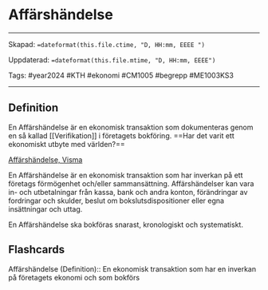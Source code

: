 # Affärshändelse

---
Skapad: `=dateformat(this.file.ctime, "D, HH:mm, EEEE ")`

Uppdaterad: `=dateformat(this.file.mtime, "D, HH:mm, EEEE")`

Tags: #year2024 #KTH #ekonomi #CM1005 #begrepp #ME1003KS3

---

## Definition

En Affärshändelse är en ekonomisk transaktion som dokumenteras genom en så kallad [[Verifikation]] i företagets bokföring. ==Har det varit ett ekonomiskt utbyte med världen?==

[Affärshändelse, Visma](https://vismaspcs.se/ekonomiska-termer/vad-ar-affarshandelse)

En Affärshändelse är en ekonomisk transaktion som har inverkan på ett företags förmögenhet och/eller sammansättning. Affärshändelser kan vara in- och utbetalningar från kassa, bank och andra konton, förändringar av fordringar och skulder, beslut om bokslutsdispositioner eller egna insättningar och uttag.

En Affärshändelse ska bokföras snarast, kronologiskt och systematiskt.

## Flashcards

Affärshändelse (Definition):: En ekonomisk transaktion som har en inverkan på företagets ekonomi och som bokförs
<!--SR:!2024-04-29,55,270!2024-03-23,18,299-->
